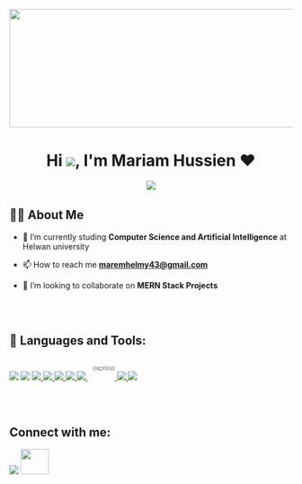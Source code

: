 
<p align="center">
  <img src="https://becomewomancoder.eu/wp-content/uploads/2020/11/logo.png"
    width="650" height="210">
</p>
<h1 align="center">Hi <img src="https://media.giphy.com/media/hvRJCLFzcasrR4ia7z/giphy.gif" width="28">, I'm Mariam Hussien ♥</h1>
<p align="center">
  <img src="https://readme-typing-svg.demolab.com/?lines=I'm+obsessed+of+learning;keep+moving+forward;🚀+🚀+🚀+🚀+🚀&font=Fira%20Code&center=true&width=440&height=45&color=f75c7e&vCenter=true&size=22">
</p>

## 🙋‍♂️ About Me



- 🌱 I’m currently studing **Computer Science and Artificial Intelligence** at Helwan university


- 📫 How to reach me **maremhelmy43@gmail.com**


- 👯 I’m looking to collaborate on **MERN Stack Projects**



<br/>
<br/>

## 🚀 Languages and Tools:

<p align="left"> 
  <a href="https://www.cplusplus.com/" target="_blank"> <img src="https://img.icons8.com/color/48/000000/c-plus-plus-logo.png"/></a>
<a href="https://en.cppreference.com/w/c" target="_blank"><img src="https://img.icons8.com/color/48/000000/c-programming.png"/></a>
  <a href="https://www.w3.org/html/" target="_blank"> <img src="https://img.icons8.com/color/48/000000/html-5.png"/> </a> 
  <a href="https://www.w3schools.com/css/" target="_blank"> <img src="https://img.icons8.com/color/48/000000/css3.png"/> </a>
  <a href="https://developer.mozilla.org/en-US/docs/Web/JavaScript" target="_blank"> <img src="https://img.icons8.com/color/48/000000/javascript.png"/> </a> 
  <a href="https://reactjs.org/" target="_blank"> <img src="https://img.icons8.com/color/48/000000/react-native.png"/> </a>
  <a style="padding-right:8px;" href="https://nodejs.org" target="_blank"> <img src="https://img.icons8.com/color/48/000000/nodejs.png"/> </a> 
    <a href="https://expressjs.com" target="_blank"> <img src="https://raw.githubusercontent.com/devicons/devicon/master/icons/express/express-original-wordmark.svg" alt="express" width="40" height="40"/> </a>
  <a href="https://www.python.org" target="_blank"> <img src="https://img.icons8.com/color/48/000000/python.png"/> </a> 
  <a href="https://git-scm.com/" target="_blank"> <img src="https://img.icons8.com/color/48/000000/git.png"/> </a>
</p>

</br>
</br>


## Connect with me:

<p align="left">
<a href = "https://www.linkedin.com/in/mariamhussien/"><img src="https://img.icons8.com/fluent/48/000000/linkedin.png"/></a>
  <a href="https://codeforces.com/profile/Mariam.Hussien"><img src="https://th.bing.com/th/id/OIP.yoSXC-4JQ4AkDuyFIYf5FAHaHa?pid=ImgDet&rs=1"width="50" height="45"/></a>
</p>


